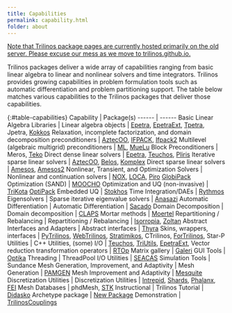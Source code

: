 ```yaml
---
title: Capabilities
permalink: capability.html
folder: about
---
```


<span style="text-decoration: underline;">Note that Trilinos package pages are currently hosted primarily on the old server. Please excuse our mess as we move to trilinos.github.io.</span>

Trilinos packages deliver a wide array of capabilities ranging from basic linear algebra to linear and nonlinear solvers and time integrators. Trilinos provides growing capabilities in problem formulation tools such as automatic differentiation and problem partitioning support. The table below matches various capabilities to the Trilinos packages that deliver those capabilities.

{:#table-capabilities}
Capability | Package(s)
------ | ------
Basic Linear Algebra Libraries | 
Linear algebra objects | [Epetra](epetra.html), [EpetraExt](epetraext.html), [Tpetra](tpetra.html), Jpetra, [Kokkos](kokkos.html)
Relaxation, incomplete factorization, and domain decomposition preconditioners | [AztecOO](aztecoo.html), [IFPACK](ifpack.html), [Ifpack2](ifpack2.html)
Multilevel (algebraic multigrid) preconditioners | [ML](ml.html), [MueLu](muelu.html)
Block Preconditioners | Meros, [Teko](teko.html)
Direct dense linear solvers | [Epetra](epetra.html), [Teuchos](teuchos.html), [Pliris](pliris.html)
Iterative sparse linear solvers | [AztecOO](aztecoo.html), [Belos](belos.html), [Komplex](komplex.html)
Direct sparse linear solvers | [Amesos](amesos.html), [Amesos2](amesos2.html)
Nonlinear, Transient, and Optimization Solvers |
Nonlinear and continuation solvers | [NOX](nox_and_loca), [LOCA](nox_and_loca), [Piro](piro.html) [GlobiPack](globipack.html)
Optimization (SAND) | [MOOCHO](moocho.html)
Optimization and UQ (non-invasive) | [TriKota](trikota.html) [OptiPack](optipack.html)
Embedded UQ | [Stokhos](stokhos.html)
Time Integration/DAEs | [Rythmos](rythmos.html)
Eigensolvers |
Sparse iterative eigenvalue solvers | [Anasazi](anasazi.html)
Automatic Differentiation |
Automatic Differentiation | [Sacado](sacado.html)
Domain Decomposition |
Domain decomposition | [CLAPS](claps.html)
Mortar methods | [Moertel](moertel.html)
Repartitioning / Rebalancing |
Repartitioning / Rebalancing | [Isorropia](isorropia.html), [Zoltan](zoltan.html)
Abstract Interfaces and Adapters |
Abstract interfaces | [Thyra](thyra.html)
Skins, wrappers, interfaces | [PyTrilinos](pytrilinos.html), [WebTrilinos](web_trilinos), [Stratimikos](stratimikos.html), CTrilinos, [ForTrilinos](fortrilinos.html), Star-P
Utilities |
C++ Utilities, (some) I/O | [Teuchos](teuchos.html), [TriUtils](triutils.html), [EpetraExt](epetraext.html),
Vector reduction transformation operators | [RTOp](rtop.html)
Matrix gallery | [Galeri](galeri.html)
GUI Tools | [Optika](optika.html)
Threading | ThreadPool
I/O Utilities | [SEACAS](seacas.html)
Simulation Tools | Sundance
Mesh Generation, Improvement, and Adaptivity |
Mesh Generation | [PAMGEN](pamgen.html)
Mesh Improvement and Adaptivity | [Mesquite](mesquite.html)
Discretization Utilities |
Discretization Utilities | [Intrepid](intrepid.html), [Shards](shards.html), [Phalanx](phalanx.html), [FEI](fei.html)
Mesh Databases | phdMesh, [STK](stk.html)
Instructional |
Trilinos Tutorial | [Didasko](didasko.html)
Archetype package | [New Package](new_package.html)
Demonstration | [TrilinosCouplings](trilinoscouplings.html)


